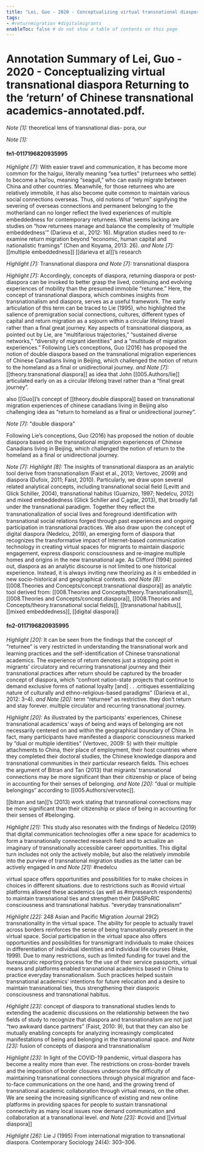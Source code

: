 ```yaml
---
title: "Lei, Guo - 2020 - Conceptualizing virtual transnational diaspora Returning to the ‘return’ of Chinese transnational academics-annotated"
tags: 
- #returnmigration #digitalmigrants  
enableToc: false # do not show a table of contents on this page
---
```


# Annotation Summary of Lei, Guo - 2020 - Conceptualizing virtual transnational diaspora Returning to the ‘return’ of Chinese transnational academics-annotated.pdf.
 *Note [1]:* theoretical lens of transnational dias- pora, our

 *Note [1]:* 
#### fn1-0117196820935995
 *Highlight [7]:* With easier travel and communication, it has become more common for the haigui, literally meaning “sea turtles” (returnees who settle) to become a hai’ou, meaning “seagull,” who can easily migrate between China and other countries. Meanwhile, for those returnees who are relatively immobile, it has also become quite common to maintain various social connections overseas. Thus, old notions of “return” signifying the severing of overseas connections and permanent belonging to the motherland can no longer reﬂect the lived experiences of multiple embeddedness for contemporary returnees. What seems lacking are studies on “how returnees manage and balance the complexity of ‘multiple embeddedness’” (Darieva et al., 2012: 16). Migration studies need to re-examine return migration beyond “economic, human capital and nationalistic framings” (Chen and Koyama, 2013: 26).
 *and Note [7]:* [[multiple embeddedness]] [[darieva et al]]’s research

 *Highlight [7]:* Transnational diaspora
 *and Note [7]:* transnational diaspora

 *Highlight [7]:* Accordingly, concepts of diaspora, returning diaspora or post-diaspora can be invoked to better grasp the lived, continuing and evolving experiences of mobility than the presumed immobile “returnee.” Here, the concept of transnational diaspora, which combines insights from transnationalism and diaspora, serves as a useful framework. The early articulation of this term can be traced to Lie (1995), who highlighted the salience of premigration social connections, cultures, different types of capital and return migration as a sojourn within a circular lifelong travel rather than a ﬁnal great journey. Key aspects of transnational diaspora, as pointed out by Lie, are “multifarious trajectories,” “sustained diverse networks,” “diversity of migrant identities” and a “multitude of migration experiences.” Following Lie’s conceptions, Guo (2016) has proposed the notion of double diaspora based on the transnational migration experiences of Chinese Canadians living in Beijing, which challenged the notion of return to the homeland as a ﬁnal or unidirectional journey.
 *and Note [7]:* [[theory.transnational diaspora]] as idea that John [[005.Authors/lie]] articulated early on as a circular lifelong travel rather than a “final great journey”. 

also [[Guo]]’s concept of [[theory.double diaspora]] based on transnational migration experiences of chinese canadians living in Beijing also challenging idea as “return to homeland as a final or unidirectional journey”.  

 *Note [7]:* "double diaspora" 

Following Lie’s conceptions, Guo (2016) has proposed the notion of double diaspora based on the transnational migration experiences of Chinese Canadians living in Beijing, which challenged the notion of return to the homeland as a final or unidirectional journey.

 *Note [7]:* 
 *Highlight [8]:* The insights of transnational diaspora as an analytic tool derive from transnationalism (Faist et al., 2013; Vertovec, 2009) and diaspora (Dufoix, 2011; Faist, 2010). Particularly, we draw upon several related analytical concepts, including transnational social ﬁeld (Levitt and Glick Schiller, 2004), transnational habitus (Guarnizo, 1997; Nedelcu, 2012) and mixed embeddedness (Glick Schiller and C¸aglar, 2013), that broadly fall under the transnational paradigm. Together they reﬂect the transnationalization of social lives and foreground identiﬁcation with transnational social relations forged through past experiences and ongoing participation in transnational practices. We also draw upon the concept of digital diaspora (Nedelcu, 2019), an emerging form of diaspora that recognizes the transformative impact of Internet-based communication technology in creating virtual spaces for migrants to maintain diasporic engagement, express diasporic consciousness and re-imagine multiple homes and origins in the new transnational age. As Clifford (1994) pointed out, diaspora as an analytic discourse is not limited to one historical experience. Instead, it is always inviting new theorizing as it is embedded in new socio-historical and geographical contexts.
 *and Note [8]:* [[008.Theories and Concepts/concept.transnational diaspora]] as analytic tool derived from:
[[008.Theories and Concepts/theory.Transnationalism]], [[008.Theories and Concepts/concept.diaspora]], [[008.Theories and Concepts/theory.transnational social fields]], [[transnational habitus]], [[mixed embeddedness]], [[digital diaspora]]

#### fn2-0117196820935995
 *Highlight [20]:* It can be seen from the ﬁndings that the concept of “returnee” is very restricted in understanding the transnational work and learning practices and the self-identiﬁcation of Chinese transnational academics. The experience of return denotes just a stopping point in migrants’ circulatory and recurring transnational journey and their transnational practices after return should be captured by the broader concept of diaspora, which “confront nation-state projects that continue to demand exclusive forms of national loyalty [and] . . .critiques essentializing nature of culturally and ethno-religious-based paradigms” (Darieva et al., 2012: 3–4).
 *and Note [20]:* term “returnee” as restrictive. they don’t return and stay forever. multiple circulator and recurring transnational journey.

 

 *Highlight [20]:* As illustrated by the participants’ experiences, Chinese transnational academics’ ways of being and ways of belonging are not necessarily centered on and within the geographical boundary of China. In fact, many participants have manifested a diasporic consciousness marked by “dual or multiple identities” (Vertovec, 2009: 5) with their multiple attachments to China, their place of employment, their host countries where they completed their doctoral studies, the Chinese knowledge diaspora and transnational communities in their particular research ﬁelds. This echoes the argument of Bitran and Tan (2013) that migrants’ transnational connections may be more signiﬁcant than their citizenship or place of being in accounting for their senses of belonging.
 *and Note [20]:* “dual or multiple belongings” according to [[005.Authors/vervotec]]. 

[[bitran and tan]]’s (2013) work stating that transnational connections may be more significant than their citizenship or place of being in accounting for their senses of #belonging. 

 *Highlight [21]:* This study also resonates with the ﬁndings of Nedelcu (2019) that digital communication technologies offer a new space for academics to form a transnationally connected research ﬁeld and to actualize an imaginary of transnationally accessible career opportunities. This digital turn includes not only the actively mobile, but also the relatively immobile into the purview of transnational migration studies as the latter can be actively engaged in
 *and Note [21]:* #nedelcu 

virtual space offers opportunities and possibilities for to make choices in choices in different situations. due to restrictions such as #covid virtual platforms allowed these academics (as well as #myresearch respondents) to maintain transnational ties and strengthen their DIASPoRIC consciousness and transnational habitus. “everyday transnationalism” 

 *Highlight [22]:* 248 Asian and Pacific Migration Journal 29(2) transnationality in the virtual space. The ability for people to actually travel across borders reinforces the sense of being transnationally present in the virtual space. Social participation in the virtual space also offers opportunities and possibilities for transmigrant individuals to make choices in differentiation of individual identities and individual life courses (Hake, 1999). Due to many restrictions, such as limited funding for travel and the bureaucratic reporting process for the use of their service passports, virtual means and platforms enabled transnational academics based in China to practice everyday transnationalism. Such practices helped sustain transnational academics’ intentions for future relocation and a desire to maintain transnational ties, thus strengthening their diasporic consciousness and transnational habitus.

 *Highlight [23]:* concept of diaspora to transnational studies lends to extending the academic discussions on the relationship between the two ﬁelds of study to recognize that diaspora and transnationalism are not just “two awkward dance partners” (Faist, 2010: 9), but that they can also be mutually enabling concepts for analyzing increasingly complicated manifestations of being and belonging in the transnational space.
 *and Note [23]:* fusion of concepts of diaspora and transnationalism

 *Highlight [23]:* In light of the COVID-19 pandemic, virtual diaspora has become a reality more than ever. The restrictions on cross-border travels and the imposition of border closures underscore the difﬁculty of maintaining transnational connections through physical migration and face-to-face communications on the one hand, and the growing trend of transnational academic collaboration through virtual means, on the other. We are seeing the increasing signiﬁcance of existing and new online platforms in providing spaces for people to sustain transnational connectivity as many local issues now demand communication and collaboration at a transnational level.
 *and Note [23]:* #covid and [[virtual diaspora]]

 *Highlight [26]:* Lie J (1995) From international migration to transnational diaspora. Contemporary Sociology 24(4): 303–306.

